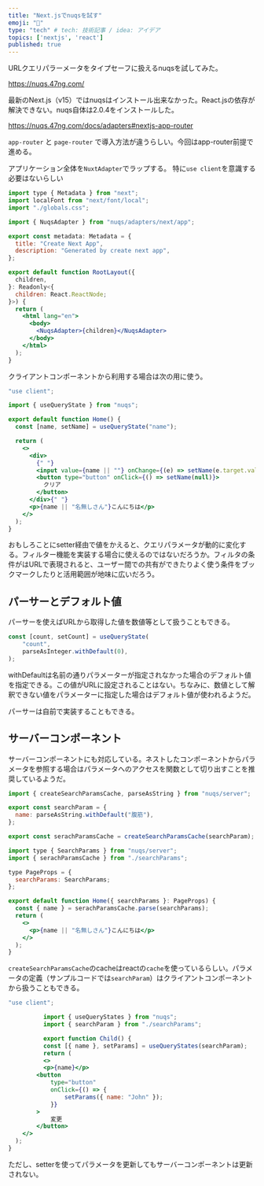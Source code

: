 ```yaml
---
title: "Next.jsでnuqsを試す"
emoji: "👐"
type: "tech" # tech: 技術記事 / idea: アイデア
topics: ['nextjs', 'react']
published: true
---
```


URLクエリパラーメータをタイプセーフに扱えるnuqsを試してみた。

https://nuqs.47ng.com/

最新のNext.js（v15）ではnuqsはインストール出来なかった。React.jsの依存が解決できない。nuqs自体は2.0.4をインストールした。

https://nuqs.47ng.com/docs/adapters#nextjs-app-router

`app-router` と `page-router` で導入方法が違うらしい。今回はapp-router前提で進める。

アプリケーション全体を`NuxtAdapter`でラップする。 特に`use client`を意識する必要はないらしい

```jsx
import type { Metadata } from "next";
import localFont from "next/font/local";
import "./globals.css";

import { NuqsAdapter } from "nuqs/adapters/next/app";

export const metadata: Metadata = {
  title: "Create Next App",
  description: "Generated by create next app",
};

export default function RootLayout({
  children,
}: Readonly<{
  children: React.ReactNode;
}>) {
  return (
    <html lang="en">
      <body>
        <NuqsAdapter>{children}</NuqsAdapter>
      </body>
    </html>
  );
}
```

クライアントコンポーネントから利用する場合は次の用に使う。

```jsx
"use client";

import { useQueryState } from "nuqs";

export default function Home() {
  const [name, setName] = useQueryState("name");

  return (
    <>
      <div>
        {" "}
        <input value={name || ""} onChange={(e) => setName(e.target.value)} />
        <button type="button" onClick={() => setName(null)}>
          クリア
        </button>
      </div>{" "}
      <p>{name || "名無しさん"}こんにちは</p>
    </>
  );
}
```

おもしろことにsetter経由で値をかえると、クエリパラメータが動的に変化する。フィルター機能を実装する場合に使えるのではないだろうか。フィルタの条件がはURLで表現されると、ユーザー間での共有ができたりよく使う条件をブックマークしたりと活用範囲が地味に広いだろう。

## パーサーとデフォルト値

パーサーを使えばURLから取得した値を数値等として扱うこともできる。

```jsx
const [count, setCount] = useQueryState(  
    "count",  
    parseAsInteger.withDefault(0),  
);
```

withDefaultは名前の通りパラメーターが指定されなかった場合のデフォルト値を指定できる。この値がURLに設定されることはない。ちなみに、数値として解釈できない値をパラメーターに指定した場合はデフォルト値が使われるようだ。

パーサーは自前で実装することもできる。

## サーバーコンポーネント

サーバーコンポーネントにも対応している。ネストしたコンポーネントからパラメータを参照する場合はパラメータへのアクセスを関数として切り出すことを推奨しているようだ。

```jsx
import { createSearchParamsCache, parseAsString } from "nuqs/server";

export const searchParam = {
  name: parseAsString.withDefault("腹筋"),
};

export const serachParamsCache = createSearchParamsCache(searchParam);
```

```jsx
import type { SearchParams } from "nuqs/server";
import { serachParamsCache } from "./searchParams";

type PageProps = {
  searchParams: SearchParams;
};

export default function Home({ searchParams }: PageProps) {
  const { name } = serachParamsCache.parse(searchParams);
  return (
    <>
      <p>{name || "名無しさん"}こんにちは</p>
    </>
  );
}
```

`createSearchParamsCache`のcacheはreactの`cache`を使っているらしい。パラメータの定義（サンプルコードでは`searchParam`）はクライアントコンポーネントから扱うこともできる。

```jsx
"use client";

          import { useQueryStates } from "nuqs";
          import { searchParam } from "./searchParams";

          export function Child() {
          const [{ name }, setParams] = useQueryStates(searchParam);
          return (
          <>
          <p>{name}</p>
        <button
            type="button"
            onClick={() => {
                setParams({ name: "John" });
            }}
        >
            変更
        </button>
    </>
  );
}
```

ただし、setterを使ってパラメータを更新してもサーバーコンポーネントは更新されない。
